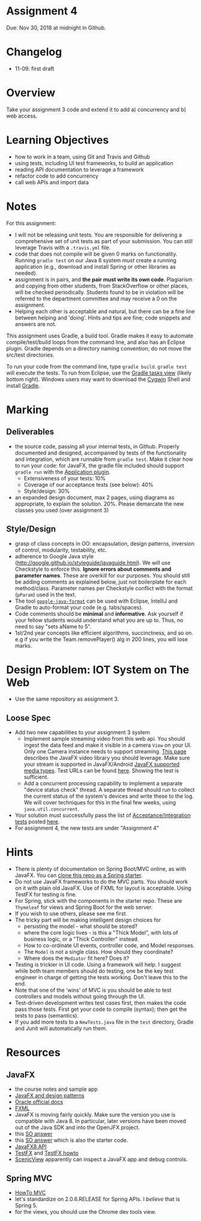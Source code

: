 # Assignment 4

Due: Nov 30, 2018 at midnight in Github.

# Changelog

* 11-09: first draft 

# Overview
Take your assignment 3 code and extend it to add a) concurrency and b) web access.

# Learning Objectives
- how to work in a team, using Git and Travis and Github
- using tests, including UI test frameworks, to build an application
- reading API documentation to leverage a framework
- refactor code to add concurrency
- call web APIs and import data

# Notes
For this assignment: 
- I will not be releasing unit tests. You are responsible for delivering a comprehensive set of unit tests as part of your submission. You can still leverage Travis with a `.travis.yml` file.
- code that does not compile will be given 0 marks on functionality. Running `gradle test` on our Java 8 system *must* create a running application (e.g., download and install Spring or other libraries as needed).
- assignment is in pairs, and **the pair must write its own code**. Plagiarism and copying from other students, from StackOverflow or other places, will be checked periodically. Students found to be in violation will be referred to the department committee and may receive a 0 on the assignment.
- Helping each other is acceptable and natural, but there can be a fine line between helping and 'doing'. Hints and tips are fine; code snippets and answers are not.

This assignment uses Gradle, a build tool. Gradle makes it easy to automate compile/test/build loops from the command line, and also has an Eclipse plugin. Gradle depends on a directory naming convention; do not move the src/test directories. 

To run your code from the command line, type `gradle build`. `gradle test` will execute the tests.
To run from Eclipse, use the [Gradle tasks view](http://www.vogella.com/tutorials/EclipseGradle/article.html#using-the-gradle-tasks-view) (likely bottom right).
Windows users may want to download the [Cygwin](http://www.cygwin.com) Shell and install [Gradle](https://gradle.org/install/). 

# Marking

## Deliverables
- the source code, passing all your internal tests, in Github. Properly documented and designed, accompanied by tests of the functionality and integration, which are runnable from `gradle test`. Make it clear how to run your code: for JavaFX, the gradle file included should support `gradle run` with the [Application plugin](https://docs.gradle.org/current/userguide/application_plugin.html).
    + Extensiveness of your tests: 10%
    + Coverage of our acceptance tests (see below): 40%
    + Style/design: 30%
- an expanded design document, max 2 pages, using diagrams as appropriate, to explain the solution. 20%. Please demarcate the new classes you used (over assignment 3)

## Style/Design
- grasp of class concepts in OO: encapsulation, design patterns, inversion of control, modularity, testability, etc.
- adherence to Google Java style (http://google.github.io/styleguide/javaguide.html). We will use Checkstyle to enforce this. **Ignore errors about comments and parameter names**. These are overkill for our purposes. You should still be adding comments as explained below, just not boilerplate for each method/class. Parameter names per Checkstyle conflict with the format (`pParam`) used in the text.
- The tool [`google-java-format`](https://github.com/google/google-java-format) can be used with Eclipse, IntelliJ and Gradle to auto-format your code (e.g. tabs/spaces).
- Code comments should be **minimal** and **informative**. Ask yourself if your fellow students would understand what you are up to. Thus, no need to say "sets aName to 5". 
- 1st/2nd year concepts like efficient algorithms, succinctness, and so on. e.g  if you write the Team.removePlayer() alg in 200 lines, you will lose marks.

# Design Problem: IOT System on The Web
- Use the same repository as assignment 3.

## Loose Spec
- Add two new capabilities to your assignment 3 system
    + Implement sample streaming video from this web api. You should ingest the data feed and make it visible in a camera `View` on your UI. Only one Camera instance needs to support streaming. [This page](https://docs.oracle.com/javafx/2/media/overview.htm) describes the JavaFX video library you should leverage. Make sure your stream is supported in JavaFX/Android [JavaFX supported media types](https://docs.oracle.com/javafx/2/api/javafx/scene/media/package-summary.html). Test URLs can be found [here](https://developer.apple.com/streaming/examples/). Showing the test is sufficient.
    + Add a concurrent processing capability to implement a separate "device status check" thread. A separate thread should run to collect the current status of the system's devices and write these to the log. We will cover techniques for this in the final few weeks, using `java.util.concurrent`.
- Your solution must successfully pass the list of [Acceptance/Integration tests](https://martinfowler.com/bliki/GivenWhenThen.html) posted [here](assn3-bdd.md). 
- For assignment 4, the new tests are under "Assignment 4"

# Hints   
- There is plenty of documentation on Spring Boot/MVC online, as with JavaFX. You can [clone this repo as a Spring starter](https://github.com/spring-guides/gs-serving-web-content).
- Do not use JavaFX frameworks to do the MVC parts. You should work on it with plain old JavaFX. Use of FXML for layout is acceptable. Using TestFX for testing is fine.
- For Spring, stick with the components in the starter repo. These are `Thymeleaf` for views and Spring Boot for the web server. 
- If you wish to use others, please see me first.
- The tricky part will be making intelligent design choices for 
    + persisting the model - what should be stored? 
    + where the core logic lives - is this a "Thick Model", with lots of business logic, or a "Thick Controller" instead.
    + How to co-ordinate UI events, controller code, and Model responses. 
    + The `Model` is not a single class. How should they coordinate?
    + Where does the `Mediator` fit here? Does it? 
- Testing is trickier in UI code. Using a framework will help. I suggest while both team members should do testing, one be the key test engineer in charge of getting the tests working. Don't leave this to the end.
- Note that one of the 'wins' of MVC is you should be able to test controllers and models without going through the UI.
- Test-driven development writes test cases first, then makes the code pass those tests. First get your code to compile (syntax); then get the tests to pass (semantics).
- If you add more tests to a `NewTests.java` file in the `test` directory, Gradle and Junit will automatically run them.

# Resources
## JavaFX
- the course notes and sample app
- [JavaFX and design patterns](https://web.archive.org/web/20150430190500/http://www.zenjava.com/2011/12/11/javafx-and-mvp-a-smorgasbord-of-design-patterns/) 
- [Oracle official docs](https://docs.oracle.com/javase/8/javafx/get-started-tutorial/jfx-overview.htm)
- [FXML](https://docs.oracle.com/javase/8/javafx/get-started-tutorial/fxml_tutorial.htm#CHDCCHII)
- JavaFX is moving fairly quickly. Make sure the version you use is compatible with Java 8. In particular, later versions have been moved out of the Java SDK and into the OpenJFX project.
- this [SO answer](https://stackoverflow.com/questions/32342864/applying-mvc-with-javafx)
- this [SO answer](https://stackoverflow.com/questions/36868391/using-javafx-controller-without-fxml/36873768) which is also the starter code.
- [JavaFX8 API](https://docs.oracle.com/javase/8/javafx/api/toc.htm)
- [TestFX](https://github.com/TestFX/TestFX) and [TestFX howto](https://medium.com/information-and-technology/test-driven-development-in-javafx-with-testfx-66a84cd561e0)
- [ScenicView](http://fxexperience.com/scenic-view/) apparently can inspect a JavaFX app and debug controls.

## Spring MVC
- [HowTo MVC](https://spring.io/guides/gs/serving-web-content/)
- let's standardize on 2.0.6.RELEASE for Spring APIs. I *believe* that is Spring 5.
- for the views, you should use the Chrome dev tools view.
